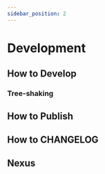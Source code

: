 ```yaml
---
sidebar_position: 2
---
```


# Development

## How to Develop

### Tree-shaking

## How to Publish

## How to CHANGELOG

## Nexus
